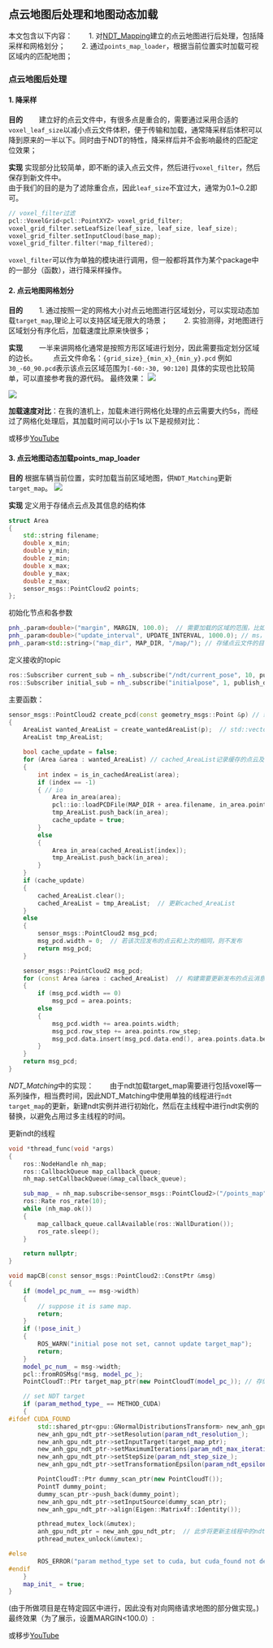 ## 点云地图后处理和地图动态加载
本文包含以下内容：
　　1. 对[NDT_Mapping](https://zhuanlan.zhihu.com/p/77623762)建立的点云地图进行后处理，包括降采样和网格划分；
　　2. 通过`points_map_loader`，根据当前位置实时加载可视区域内的匹配地图；

### 点云地图后处理
#### 1. 降采样
**目的**
　　建立好的点云文件中，有很多点是重合的，需要通过采用合适的`voxel_leaf_size`以减小点云文件体积，便于传输和加载，通常降采样后体积可以降到原来的一半以下。同时由于NDT的特性，降采样后并不会影响最终的匹配定位效果；

**实现**
实现部分比较简单，即不断的读入点云文件，然后进行`voxel_filter`，然后保存到新文件中。  
由于我们的目的是为了滤除重合点，因此`leaf_size`不宜过大，通常为0.1~0.2即可。
```c++
// voxel_filter过滤
pcl::VoxelGrid<pcl::PointXYZ> voxel_grid_filter;
voxel_grid_filter.setLeafSize(leaf_size, leaf_size, leaf_size);
voxel_grid_filter.setInputCloud(base_map);
voxel_grid_filter.filter(*map_filtered);
```
`voxel_filter`可以作为单独的模块进行调用，但一般都将其作为某个package中的一部分（函数），进行降采样操作。

#### 2. 点云地图网格划分
**目的**
　　1. 通过按照一定的网格大小对点云地图进行区域划分，可以实现动态加载`target_map`,理论上可以支持区域无限大的场景；
　　2. 实验测得，对地图进行区域划分有序化后，加载速度比原来快很多；

**实现**
　　一半来讲网格化通常是按照方形区域进行划分，因此需要指定划分区域的边长。
　　点云文件命名：`{grid_size}_{min_x}_{min_y}.pcd`
例如`30_-60_90.pcd`表示该点云区域范围为`[-60:-30, 90:120]`
具体的实现也比较简单，可以直接参考我的源代码。
最终效果：
<img src="https://user-images.githubusercontent.com/44689665/62829296-1564f980-bc2d-11e9-9e53-26673aa71aaf.png" />

<img src="https://user-images.githubusercontent.com/44689665/62829295-14cc6300-bc2d-11e9-95e7-74a0364ff3ad.png" />

**加载速度对比**：在我的渣机上，加载未进行网格化处理的点云需要大约5s，而经过了网格化处理后，其加载时间可以小于1s
以下是视频对比：

或移步[YouTube](https://youtu.be/doJXGnz4C0o)
#### 3. 点云地图动态加载points_map_loader
**目的**
根据车辆当前位置，实时加载当前区域地图，供`NDT_Matching`更新`target_map`。
<img src="https://user-images.githubusercontent.com/44689665/62844713-ba4b0980-bcf5-11e9-89bc-4f50123870e7.png"/>

**实现**
定义用于存储点云点及其信息的结构体
```c++
struct Area
{
	std::string filename;
	double x_min;
	double y_min;
	double z_min;
	double x_max;
	double y_max;
	double z_max;
	sensor_msgs::PointCloud2 points;
};
```

初始化节点和各参数
```c++
pnh_.param<double>("margin", MARGIN, 100.0);  // 需要加载的区域的范围，比如velodyne16的有效距离是100m，则加载范围最好应>120m
pnh_.param<double>("update_interval", UPDATE_INTERVAL, 1000.0); // ms，更新频率
pnh_.param<std::string>("map_dir", MAP_DIR, "/map/"); // 存储点云文件的目录
```

定义接收的topic
```c++
ros::Subscriber current_sub = nh_.subscribe("/ndt/current_pose", 10, publish_current_pcd);
ros::Subscriber initial_sub = nh_.subscribe("initialpose", 1, publish_dragged_pcd);
```

主要函数：
```c++
sensor_msgs::PointCloud2 create_pcd(const geometry_msgs::Point &p) // 载入p±MARGIN区域内的点云
{
	AreaList wanted_AreaList = create_wantedAreaList(p);  // std::vector<Area>, 存储目标点云文件信息，此时并没有进行点云的io加载
	AreaList tmp_AreaList;

	bool cache_update = false;
	for (Area &area : wanted_AreaList) // cached_AreaList记录缓存的点云及其信息：由于两次发布之间大多数点云是重复的，因此使用cached_AreaList进行缓存，以减少IO次数
	{
		int index = is_in_cachedAreaList(area);
		if (index == -1)
		{ // io
			Area in_area(area);
			pcl::io::loadPCDFile(MAP_DIR + area.filename, in_area.points);
			tmp_AreaList.push_back(in_area);
			cache_update = true;
		}
		else
		{
			Area in_area(cached_AreaList[index]);
			tmp_AreaList.push_back(in_area);
		}
	}
	if (cache_update)
	{
		cached_AreaList.clear();
		cached_AreaList = tmp_AreaList;  // 更新cached_AreaList
	}
	else
	{
		sensor_msgs::PointCloud2 msg_pcd;
		msg_pcd.width = 0;  // 若该次应发布的点云和上次的相同，则不发布
		return msg_pcd;
	}

	sensor_msgs::PointCloud2 msg_pcd;
	for (const Area &area : cached_AreaList)  // 构建需要更新发布的点云消息
	{
		if (msg_pcd.width == 0)
			msg_pcd = area.points;
		else
		{
			msg_pcd.width += area.points.width;
			msg_pcd.row_step += area.points.row_step;
			msg_pcd.data.insert(msg_pcd.data.end(), area.points.data.begin(), area.points.data.end());
		}
	}
	return msg_pcd;
}
```

*NDT_Matching*中的实现：
　　由于ndt加载target_map需要进行包括voxel等一系列操作，相当费时间，因此NDT_Matching中使用单独的线程进行`ndt target_map`的更新，新建ndt实例并进行初始化，然后在主线程中进行ndt实例的替换，以避免占用过多主线程的时间。

更新ndt的线程
```c++
void *thread_func(void *args)
{
    ros::NodeHandle nh_map;
    ros::CallbackQueue map_callback_queue;
    nh_map.setCallbackQueue(&map_callback_queue);

    sub_map_ = nh_map.subscribe<sensor_msgs::PointCloud2>("/points_map", 10, mapCB);
    ros::Rate ros_rate(10);
    while (nh_map.ok())
    {
        map_callback_queue.callAvailable(ros::WallDuration());
        ros_rate.sleep();
    }

    return nullptr;
}

void mapCB(const sensor_msgs::PointCloud2::ConstPtr &msg)
{
    if (model_pc_num_ == msg->width)
    {
        // suppose it is same map.
        return;
    }
    if (!pose_init_)
    {
        ROS_WARN("initial pose not set, cannot update target_map");
        return;
    }
    model_pc_num_ = msg->width;
    pcl::fromROSMsg(*msg, model_pc_);
    PointCloudT::Ptr target_map_ptr(new PointCloudT(model_pc_)); // 存储用于更新ndt的target_map

    // set NDT target
    if (param_method_type_ == METHOD_CUDA)
    {
#ifdef CUDA_FOUND
        std::shared_ptr<gpu::GNormalDistributionsTransform> new_anh_gpu_ndt_ptr = std::make_shared<gpu::GNormalDistributionsTransform>();
        new_anh_gpu_ndt_ptr->setResolution(param_ndt_resolution_);
        new_anh_gpu_ndt_ptr->setInputTarget(target_map_ptr);
        new_anh_gpu_ndt_ptr->setMaximumIterations(param_ndt_max_iterations_);
        new_anh_gpu_ndt_ptr->setStepSize(param_ndt_step_size_);
        new_anh_gpu_ndt_ptr->setTransformationEpsilon(param_ndt_epsilon_);

        PointCloudT::Ptr dummy_scan_ptr(new PointCloudT());
        PointT dummy_point;
        dummy_scan_ptr->push_back(dummy_point); 
        new_anh_gpu_ndt_ptr->setInputSource(dummy_scan_ptr);
        new_anh_gpu_ndt_ptr->align(Eigen::Matrix4f::Identity());

        pthread_mutex_lock(&mutex);
        anh_gpu_ndt_ptr = new_anh_gpu_ndt_ptr;  // 此步将更新主线程中的ndt实例
        pthread_mutex_unlock(&mutex);

#else
        ROS_ERROR("param method_type set to cuda, but cuda_found not defined!");
#endif
    }
    map_init_ = true;
}
```
(由于所做项目是在特定园区中进行，因此没有对向网络请求地图的部分做实现。)
最终效果（为了展示，设置MARGIN<100.0）:


或移步[YouTube](https://youtu.be/PUCrF_T-Nvw)